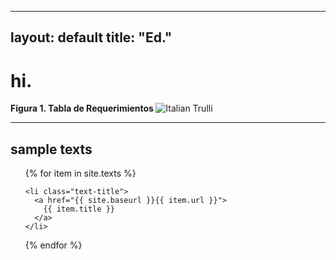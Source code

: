 
---
layout: default
title: "Ed."
---
<div class="introduction">
  <h1>hi.</h1>

<p> </p>
</div>
<b>Figura 1. Tabla de Requerimientos </b>
 <img src="http://i67.tinypic.com/152bxup.jpg" alt="Italian Trulli">
<hr>

<div class="toc">
  <h2>sample texts</h2>
  <ul class="texts">
  {% for item in site.texts %}
  
    <li class="text-title">
      <a href="{{ site.baseurl }}{{ item.url }}">
        {{ item.title }}
      </a>
    </li>
  {% endfor %}
  </ul>
</div>

